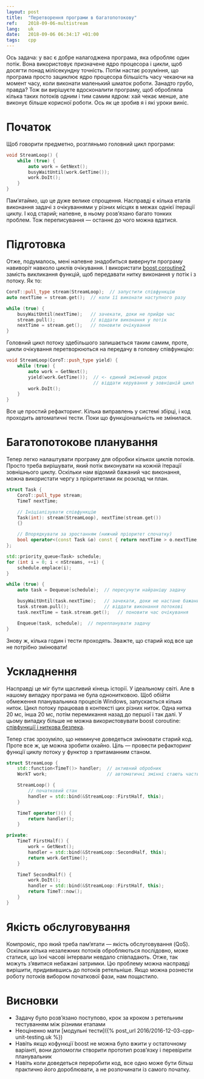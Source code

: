 ```yaml
---
layout: post
title:  "Перетворення програми в багатопотокову"
ref:    2018-09-06-multistream
lang:   uk
date:   2018-09-06 06:34:17 +01:00
tags:   cpp
---
```


Ось задача: у вас є добре налагоджена програма, яка обробляє один потік.
Вона використовує призначене ядро процесора і цикли, щоб досягти понад
мілісекундну точність.
Потім настає розуміння, що програма просто зациклює ядро процесора більшість
часу чекаючи на момент часу, коли виконати маленький шматок роботи.
Занадто грубо, правда? Тож ви вирішуєте вдосконалити програму, щоб обробляла кілька
таких потоків одним і тим самим ядром: хай чекає менше, але виконує більше
корисної роботи.
Ось як це зробив я і які уроки виніс.

# Початок

Щоб говорити предметно, розгляньмо головний цикл програми:

```c++
void StreamLoop() {
    while (true) {
        auto work = GetNext();
        busyWaitUntil(work.GetTime());
        work.DoIt();
    }
}
```

Пам’ятаймо, що це дуже велике спрощення. Насправді є кілька етапів виконання
задачі з очікуваннями у різних місцях в межах однієї ітерації циклу.
І код старий; напевне, в ньому розв’язано багато тонких проблем.
Тож переписування — останнє до чого можна вдатися.

# Підготовка

Отже, подумалось, мені напевне знадобиться вивернути програму навиворіт навколо
циклів очікування. І використати [boost
coroutine2](https://www.boost.org/doc/libs/1_68_0/libs/coroutine2/doc/html/index.html)
замість викликання функцій, щоб передавати нитку виконання у потік і з потоку.
Як то:

```c++
CoroT::pull_type stream(StreamLoop);  // запустити співфункцію
auto nextTime = stream.get();  // коли її виконати наступного разу

while (true) {
    busyWaitUntil(nextTime);   // зачекати, доки не прийде час
    stream.pull();             // віддати виконання у потік
    nextTime = stream.get();   // поновити очікування
}
```

Головний цикл потоку здебільшого залишається таким самим, проте, цикли
очікування перетворюються на передачу в головну співфункцію:

```c++
void StreamLoop(CoroT::push_type yield) {
    while (true) {
        auto work = GetNext();
        yield(work.GetTime());  // <- єдиний змінений рядок
                                // віддати керування у зовнішній цикл
        work.DoIt();
    }
}
```

Все це простий рефакторинг. Кілька виправлень у системі збірці, і код проходить
автоматичні тести. Поки що функціональність не змінилася.

# Багатопотокове планування

Тепер легко налаштувати програму для обробки кількох циклів потоків. Просто
треба вирішувати, який потік виконувати на кожній ітерації зовнішнього циклу.
Оскільки нам відомий бажаний час виконання, можна використати чергу з
пріоритетами як розклад чи план.

```c++
struct Task {
    CoroT::pull_type stream;
    TimeT nextTime;

    // Ініціалізувати співфункцію
    Task(int): stream(StreamLoop), nextTime(stream.get())
    {}

    // Впорядкувати за зростанням (нижчий пріоритет спочатку)
    bool operator<(const Task &o) const { return nextTime > o.nextTime; }
};

std::priority_queue<Task> schedule;
for (int i = 0; i < nStreams, ++i) {
    schedule.emplace(i);
}

while (true) {
    auto task = Dequeue(schedule);  // пересунути найранішу задачу

    busyWaitUntil(task.nextTime);   // зачекати, доки не настане бажаний час
    task.stream.pull();             // віддати виконання потокові
    task.nextTime = task.stream.get();   // поновити час очікування

    Enqueue(task, schedule);  // перепланувати задачу
}
```

Знову ж, кілька годин і тести проходять. Зважте, що старий код все ще не
потрібно змінювати!

# Ускладнення

Насправді це міг бути щасливий кінець історії. У ідеальному світі. Але в нашому
випадку програма не була однонитковою. Щоб обійти обмеження планувальника
процесів Windows, запускається кілька ниток.  Цикл потоку працював в контексті
цих різних ниток.  Одна нитка 20 мс, інша 20 мс, потім перемикання назад до
першої і так далі.
У цьому випадку більше не можна використовувати boost coroutine:
[співфункції і ниткова
безпека](http://www.crystalclearsoftware.com/soc/coroutine/coroutine/threads.html).

Тепер стає зрозуміло, що неминуче доведеться змінювати старий код.
Проте все ж, це можна зробити охайно. Ціль — провести рефакторинг функції циклу
потоку у функтор з притаманним станом.

```c++
struct StreamLoop {
    std::function<TimeT()> handler;  // активний обробник
    WorkT work;                      // автоматичні змінні стають частиною функтору

    StreamLoop() {
        // початковий стан
        handler = std::bind(&StreamLoop::FirstHalf, this);
    }

    TimeT operator()() {
        return handler();
    }

private:
    TimeT FirstHalf() {
        work = GetNext();
        handler = std::bind(&StreamLoop::SecondHalf, this);
        return work.GetTime();
    }

    TimeT SecondHalf() {
        work.DoIt();
        handler = std::bind(&StreamLoop::FirstHalf, this);
        return TimeT::now();
    }
}
```

# Якість обслуговування

Компроміс, про який треба пам’ятати — якість обслуговування (QoS). Оскільки
кілька незалежних потоків обробляються послідовно, може статися, що їхні часові
інтервали невдало співпадають. Отже, так можуть з’явитися небажані затримки.
Цю проблему можна насправді вирішити, придивившись до потоків ретельніше.
Якщо можна рознести роботу потоків вибором початкової фази, нам пощастило.

# Висновки

* Задачу було розв’язано поступово, крок за кроком з ретельним тестуванням між
    різними етапами
* Неоціненно мати [модульні тести]({% post_url 2016/2016-12-03-cpp-unit-testing.uk %})
* Навіть якщо кофункції boost не можна було вжити у остаточному варіанті, вони допомогли
    створити прототип розв’язку і перевірити планувальник
* Навіть коли доведеться переробити код, все одно може бути більш практично
    його дороблювати, а не розпочинати із самого початку.
